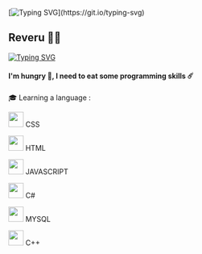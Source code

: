 [![Typing SVG](https://readme-typing-svg.demolab.com?font=Ubuntu&weight=100&size=10&pause=1000&color=9920F7&width=435&lines=Reveru+Programmer+!)](https://git.io/typing-svg)
## Reveru  👩‍💻 

[![Typing SVG](https://readme-typing-svg.demolab.com?font=Ubuntu&weight=500&size=21&pause=1000&color=9920F7&width=435&lines=Developer+%2F+Programmer;I+wanna+learn+more+and+more+!+)](https://git.io/typing-svg)

<h4>I'm hungry 🍗, I need to eat some programming skills ☄️</h4>

🎓 Learning a           language :

<a herf><img width="30px" src="https://camo.githubusercontent.com/2e496d4bfc6f753ddca87b521ce95c88219f77800212ffa6d4401ad368c82170/68747470733a2f2f63646e2e6a7364656c6976722e6e65742f67682f64657669636f6e732f64657669636f6e2f69636f6e732f637373332f637373332d6f726967696e616c2e737667" data-canonical-src="https://cdn.jsdelivr.net/gh/devicons/devicon/icons/css3/css3-original.svg" style="max-width: 100%;"> CSS

<img width="30px" src="https://camo.githubusercontent.com/da7acacadecf91d6dc02efcd2be086bb6d78ddff19a1b7a0ab2755a6fda8b1e9/68747470733a2f2f63646e2e6a7364656c6976722e6e65742f67682f64657669636f6e732f64657669636f6e2f69636f6e732f68746d6c352f68746d6c352d6f726967696e616c2e737667" data-canonical-src="https://cdn.jsdelivr.net/gh/devicons/devicon/icons/html5/html5-original.svg" style="max-width: 100%;"> HTML

<img width="30px" src="https://camo.githubusercontent.com/442c452cb73752bb1914ce03fce2017056d651a2099696b8594ddf5ccc74825e/68747470733a2f2f63646e2e6a7364656c6976722e6e65742f67682f64657669636f6e732f64657669636f6e2f69636f6e732f6a6176617363726970742f6a6176617363726970742d6f726967696e616c2e737667" data-canonical-src="https://cdn.jsdelivr.net/gh/devicons/devicon/icons/javascript/javascript-original.svg" style="max-width: 100%;"> JAVASCRIPT

<img width="30px" src="https://camo.githubusercontent.com/be406e7fcc11cd6204d544a8e1e3a168cd57a6fbf1d3b455830feeb85ef1ec76/68747470733a2f2f63646e2e6a7364656c6976722e6e65742f67682f64657669636f6e732f64657669636f6e2f69636f6e732f6373686172702f6373686172702d6f726967696e616c2e737667" data-canonical-src="https://cdn.jsdelivr.net/gh/devicons/devicon/icons/csharp/csharp-original.svg" style="max-width: 100%;"> C#

<img width="30px" src="https://cdn.jsdelivr.net/gh/devicons/devicon/icons/mysql/mysql-original.svg" style="max-width: 100%;"> MYSQL

<img width="30px" src="https://cdn.jsdelivr.net/gh/devicons/devicon/icons/cplusplus/cplusplus-original.svg" style="max-width: 100%;"> C++
